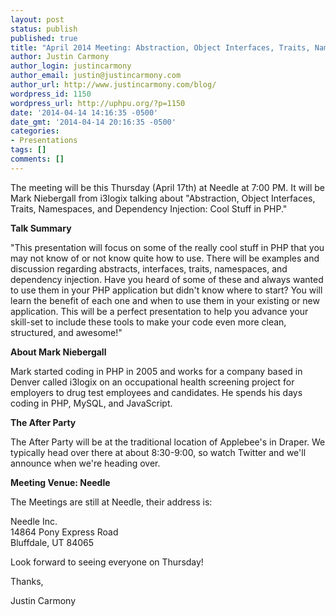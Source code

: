 ```yaml
---
layout: post
status: publish
published: true
title: "April 2014 Meeting: Abstraction, Object Interfaces, Traits, Namespaces, and Dependency Injection - Cool Stuff in PHP"
author: Justin Carmony
author_login: justincarmony
author_email: justin@justincarmony.com
author_url: http://www.justincarmony.com/blog/
wordpress_id: 1150
wordpress_url: http://uphpu.org/?p=1150
date: '2014-04-14 14:16:35 -0500'
date_gmt: '2014-04-14 20:16:35 -0500'
categories:
- Presentations
tags: []
comments: []
---
```

<p>The meeting will be this Thursday (April 17th) at Needle at 7:00 PM. It will be Mark Niebergall from i3logix talking about "Abstraction, Object Interfaces, Traits, Namespaces, and Dependency Injection: Cool Stuff in PHP."</p>
<p><strong>Talk Summary</strong></p>
<p>"This presentation will focus on some of the really cool stuff in PHP that you may not know of or not know quite how to use. There will be examples and discussion regarding abstracts, interfaces, traits, namespaces, and dependency injection. Have you heard of some of these and always wanted to use them in your PHP application but didn't know where to start? You will learn the benefit of each one and when to use them in your existing or new application. This will be a perfect presentation to help you advance your skill-set to include these tools to make your code even more clean, structured, and awesome!"</p>
<p><strong>About Mark Niebergall</strong></p>
<p>Mark started coding in PHP in 2005 and works for a company based in Denver called i3logix on an occupational health screening project for employers to drug test employees and candidates. He spends his days coding in PHP, MySQL, and JavaScript.</p>
<p><strong>The After Party</strong></p>
<p>The After Party will be at the traditional location of Applebee's in Draper. We typically head over there at about 8:30-9:00, so watch Twitter and we'll announce when we're heading over.</p>
<p><strong>Meeting Venue: Needle</strong></p>
<p>The Meetings are still at Needle, their address is: </p>
<p>Needle Inc.<br />
14864 Pony Express Road<br />
Bluffdale, UT 84065</p>
<p>Look forward to seeing everyone on Thursday!</p>
<p>Thanks,</p>
<p>Justin Carmony</p>
